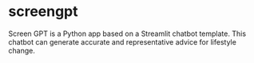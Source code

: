 # screengpt

Screen GPT is a Python app based on a Streamlit chatbot template.
This chatbot can generate accurate and representative advice for lifestyle change.
